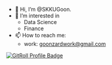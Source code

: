 - 👋 Hi, I’m @SKKUGoon. 
- 👀 I’m interested in
  - Data Science
  - Finance
- 📫 How to reach me: 
  - work: goonzardwork@gmail.com

<a href="https://gitroll.io/profile/usp3qR4oqK7ONnVvtVIFc46XcR1J2" target="_blank"><img src="https://gitroll.io/api/badges/profiles/v1/usp3qR4oqK7ONnVvtVIFc46XcR1J2" alt="GitRoll Profile Badge"/></a>

